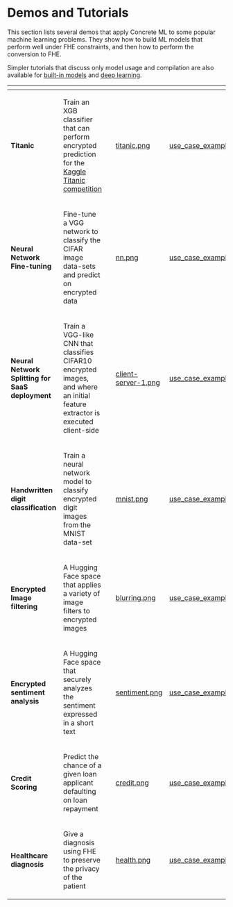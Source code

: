 # Demos and Tutorials

This section lists several demos that apply Concrete ML to some popular machine learning problems. They show
how to build ML models that perform well under FHE constraints, and then how to perform the conversion to FHE.

Simpler tutorials that discuss only model usage and compilation are also available for [built-in models](../built-in-models/ml_examples.md) and [deep learning](../deep-learning/examples.md).

<table data-view="cards">
   <thead>
      <tr>
         <th></th>
         <th></th>
         <th></th>
         <th data-hidden data-card-cover data-type="files"></th>
         <th data-hidden data-card-target data-type="content-ref"></th>
      </tr>
   </thead>
   <tbody>
      <tr>
         <td><strong>Titanic</strong></td>
         <td>
            <p></p>
            <p>Train an XGB classifier that can perform encrypted prediction for the <a href="https://www.kaggle.com/c/titanic/">Kaggle Titanic competition</a></p>
         </td>
         <td></td>
         <!--- start -->
         <td><a href="../.gitbook/assets/demo_titanic.png">titanic.png</a></td>
         <td><a href="../../use_case_examples/titanic">use_case_examples/titanic</a></td>
         <!--- end -->
      </tr>
      <tr>
         <td><strong>Neural Network Fine-tuning</strong> </td>
         <td>
            <p></p>
            <p>Fine-tune a VGG network to classify the CIFAR image data-sets and predict on encrypted data</p>
         </td>
         <td></td>
         <!--- start -->
         <td><a href="../.gitbook/assets/demo_nn_finetuning.png">nn.png</a></td>
         <td><a href="../../use_case_examples/cifar_brevitas_finetuning">use_case_examples/cifar_brevitas_finetuning</a></td>
         <!--- end -->
      </tr>
      <tr>
         <td><strong>Neural Network Splitting for SaaS deployment</strong> </td>
         <td>
            <p></p>
            <p>Train a VGG-like CNN that classifies CIFAR10 encrypted images, and where an initial feature extractor is executed client-side</p>
         </td>
         <td></td>
         <!--- start -->
         <td><a href="../.gitbook/assets/demo_nn_splitting.png">client-server-1.png</a></td>
         <td><a href="../../use_case_examples/cifar_brevitas_with_model_splitting">use_case_examples/cifar_brevitas_with_model_splitting</a></td>
         <!--- end -->
      </tr>
      <tr>
         <td><strong>Handwritten digit classification</strong></td>
         <td>
            <p></p>
            <p>Train a neural network model to classify encrypted digit images from the MNIST data-set</p>
         </td>
         <td></td>
         <!--- start -->
         <td><a href="../.gitbook/assets/demo_mnist.png">mnist.png</a></td>
         <td><a href="../../use_case_examples/mnist">use_case_examples/mnist</a></td>
         <!--- end -->
      </tr>
      <tr>
         <td><strong>Encrypted Image filtering</strong></td>
         <td>
            <p></p>
            <p>A Hugging Face space that applies a variety of image filters to encrypted images</p>
         </td>
         <td></td>
         <!--- start -->
         <td><a href="../.gitbook/assets/demo_filtering.png">blurring.png</a></td>
         <td><a href="../../use_case_examples/image_filtering">use_case_examples/image_filtering</a></td>
         <!--- end -->
      </tr>
      <tr>
         <td><strong>Encrypted sentiment analysis</strong></td>
         <td>
            <p></p>
            <p>A Hugging Face space that securely analyzes the sentiment expressed in a short text</p>
         </td>
         <td></td>
         <!--- start -->
         <td><a href="../.gitbook/assets/demo_sentiment.png">sentiment.png</a></td>
         <td><a href="../../use_case_examples/sentiment_analysis_with_transformer">use_case_examples/sentiment_analysis_with_transformer</a></td>
         <!--- end -->
      </tr>
      <tr>
         <td><strong>Credit Scoring</strong></td>
         <td>
            <p></p>
            <p>Predict the chance of a given loan applicant defaulting on loan repayment </p>
         </td>
         <td></td>
         <!--- start -->
         <td><a href="../.gitbook/assets/demo_credit.png">credit.png</a></td>
         <td><a href="../../use_case_examples/credit_scoring">use_case_examples/credit_scoring</a></td>
         <!--- end -->
      </tr>
      <tr>
         <td><strong>Healthcare diagnosis</strong></td>
         <td>
            <p></p>
            <p>Give a diagnosis using FHE to preserve the privacy of the patient</p>
         </td>
         <td></td>
         <!--- start -->
         <td><a href="../.gitbook/assets/demo_health.png">health.png</a></td>
         <td><a href="../../use_case_examples/disease_prediction">use_case_examples/disease_prediction</a></td>
         <!--- end -->
      </tr>            
   </tbody>
</table>
